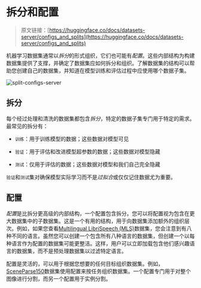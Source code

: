 # 拆分和配置

> 原文链接：[https://huggingface.co/docs/datasets-server/configs_and_splits](https://huggingface.co/docs/datasets-server/configs_and_splits)

机器学习数据集通常以*拆分*的形式组织，它们也可能有*配置*。这些内部结构为构建数据集提供了支撑，并确定了数据集应如何拆分和组织。了解数据集的结构可以帮助您创建自己的数据集，并知道在模型训练和评估过程中应使用哪个数据子集。

![split-configs-server](../Images/688577f4daf8a4f28f06e2fe8b399ab5.png)

## 拆分

每个经过处理和清洗的数据集都包含*拆分*，特定的数据子集专门用于特定的需求。最常见的拆分有：

+   `训练`：用于训练模型的数据；这些数据对模型可见

+   `验证`：用于评估和改进模型超参数的数据；这些数据对模型隐藏

+   `测试`：仅用于评估的数据；这些数据对模型和我们自己完全隐藏

`验证`和`测试`集对确保模型实际学习而不是*过拟合*或仅仅记住数据尤为重要。

## 配置

*配置*是比拆分更高级的内部结构，一个配置包含拆分。您可以将配置视为包含在更大数据集中的子数据集。这是一个有用的结构，用于向数据集添加额外的组织层次。例如，如果您查看[Multilingual LibriSpeech (MLS)](https://huggingface.co/datasets/facebook/multilingual_librispeech)数据集，您会注意到有八种不同的语言。虽然您可以创建一个包含所有八种语言的数据集，但创建一个以每种语言作为配置的数据集可能更整洁。这样，用户可以立即加载包含他们感兴趣语言的数据集，而不是预处理数据集以过滤特定语言。

配置是灵活的，可以用于根据您想要的任何目标组织数据集。例如，[SceneParse150](https://huggingface.co/datasets/scene_parse_150)数据集使用配置来按任务组织数据集。一个配置专门用于对整个图像进行分割，而另一个配置用于实例分割。
